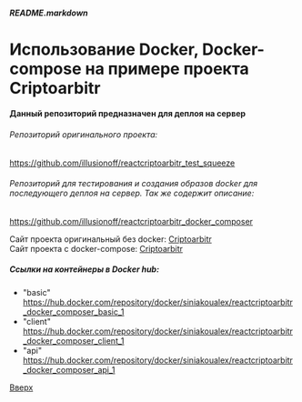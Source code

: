 <a id="anchor"></a>
##### README.markdown

# Использование Docker, Docker-compose на примере проекта Criptoarbitr

#### Данный репозиторий предназначен для деплоя на сервер

###### Репозиторий оригинального проекта:
https://github.com/illusionoff/reactcriptoarbitr_test_squeeze

###### Репозиторий  для тестирования и создания образов docker для последующего деплоя на сервер. Так же содержит описание:
https://github.com/illusionoff/reactcriptoarbitr_docker_composer 

Сайт проекта оригинальный без docker: [Criptoarbitr](http://criptoarbitr.178.20.42.150.sslip.io/)  
  Сайт проекта c docker-compose: [Criptoarbitr](http://62.113.119.244/)


##### Ссылки на контейнеры в Docker hub:
* "basic" https://hub.docker.com/repository/docker/siniakoualex/reactcriptoarbitr_docker_composer_basic_1
* "client" https://hub.docker.com/repository/docker/siniakoualex/reactcriptoarbitr_docker_composer_client_1
* "api" https://hub.docker.com/repository/docker/siniakoualex/reactcriptoarbitr_docker_composer_api_1

[Вверх](#anchor)
